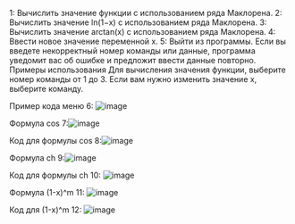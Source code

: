 1: Вычислить значение функции с использованием ряда Маклорена. 
2: Вычислить значение ln(1−x) с использованием ряда Маклорена. 
3: Вычислить значение arctan(x) с использованием ряда Маклорена. 
4: Ввести новое значение переменной x. 
5: Выйти из программы. Если вы введете некорректный номер команды или данные, программа уведомит вас об ошибке и предложит ввести данные повторно.
Примеры использования Для вычисления значения функции, выберите номер команды от 1 до 3. Если вам нужно изменить значение x, выберите команду.

Пример кода меню
6: ![image](https://github.com/user-attachments/assets/1973096a-5f92-45bd-ad8b-3e4b14f699c2)

Формула cos
7:![image](https://github.com/user-attachments/assets/f5d4fe4a-f2f5-4ad5-9f4f-1050382009c7)

Код для формулы cos
8:![image](https://github.com/user-attachments/assets/94ea61f9-6e38-4ac6-814f-7ec50f903378)

Формула ch
9:![image](https://github.com/user-attachments/assets/658091a5-cbea-415a-bad6-520b75b03ef6)

Код для формулы ch
10: ![image](https://github.com/user-attachments/assets/0dd9e718-7e8f-4992-8046-dcbd17815194)

Формула (1-x)^m
11: ![image](https://github.com/user-attachments/assets/09f37a22-1fae-4f4d-b9ce-21ed9ccc8848)

Код для (1-x)^m
12: ![image](https://github.com/user-attachments/assets/e2199f0f-e8cb-42aa-9ece-339df0db29a2)







